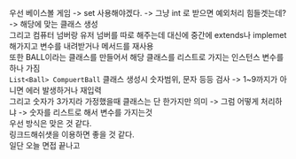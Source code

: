 우선 베이스볼 게임 -> set 사용해야겠다. -> 그냥 int 로 받으면 예외처리 힘들겟는데? -> 해당에 맞는 클래스 생성              
그리고 컴퓨터 넘버랑 유저 넘버를 따로 해주는데 대신에 중간에 extends나 implemet 해가지고 변수를 내려받거나 메서드를 재사용                   
또한 BALL이라는 클래스를 만들어서 해당 클래스를 리스트로 가지는 인스턴스 변수를 하나 가짐   
```List<Ball> CompuertBall```
클래스 생성시 숫자범위, 문자 등등 검사 -> 1~9까지가 아니면 에러 발생하거나 재입력                 
그리고 숫자가 3가지라 가정했을때 클래스는 단 한가지만 의미 -> 그럼 어떻게 처리하냐 -> 숫자를 리스트로 해서 변수를 가지는것           
우선 방식은 맞은 것 같다.     
링크드해쉬샛을 이용하면 좋을 것 같다.        
일단 오늘 면접 끝나고

  
   
